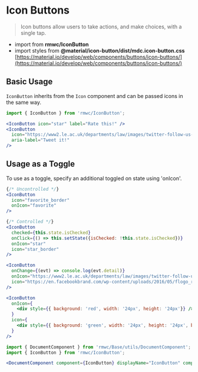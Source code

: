 # Icon Buttons

> Icon buttons allow users to take actions, and make choices, with a single tap.

- import from **rmwc/IconButton**  
- import styles from **@material/icon-button/dist/mdc.icon-button.css**
[https://material.io/develop/web/components/buttons/icon-buttons/](https://material.io/develop/web/components/buttons/icon-buttons/)

## Basic Usage
`IconButton` inherits from the `Icon` component and can be passed icons in the same way.

```jsx render
import { IconButton } from 'rmwc/IconButton';

<IconButton icon="star" label="Rate this!" />
<IconButton
  icon="https://www2.le.ac.uk/departments/law/images/twitter-follow-us-icon"
  aria-label="Tweet it!"
/>

```

## Usage as a Toggle

To use as a toggle, specify an additional toggled on state using 'onIcon'. 

```jsx render
{/* Uncontrolled */}
<IconButton
  icon="favorite_border"
  onIcon="favorite"
/>

{/* Controlled */}
<IconButton
  checked={this.state.isChecked}
  onClick={() => this.setState({isChecked: !this.state.isChecked})}
  onIcon="star"
  icon="star_border"
/>

<IconButton
  onChange={(evt) => console.log(evt.detail)}
  onIcon="https://www2.le.ac.uk/departments/law/images/twitter-follow-us-icon"
  icon="https://en.facebookbrand.com/wp-content/uploads/2016/05/flogo_rgb_hex-brc-site-250.png"
/>

<IconButton
  onIcon={
    <div style={{ background: 'red', width: '24px', height: '24px'}} />
  }
  icon={
    <div style={{ background: 'green', width: '24px', height: '24px', borderRadius: '50%' }} />
  }
/>
```

```jsx renderOnly
import { DocumentComponent } from 'rmwc/Base/utils/DocumentComponent';
import { IconButton } from 'rmwc/IconButton';

<DocumentComponent component={IconButton} displayName="IconButton" composes={['Icon']} />
```
